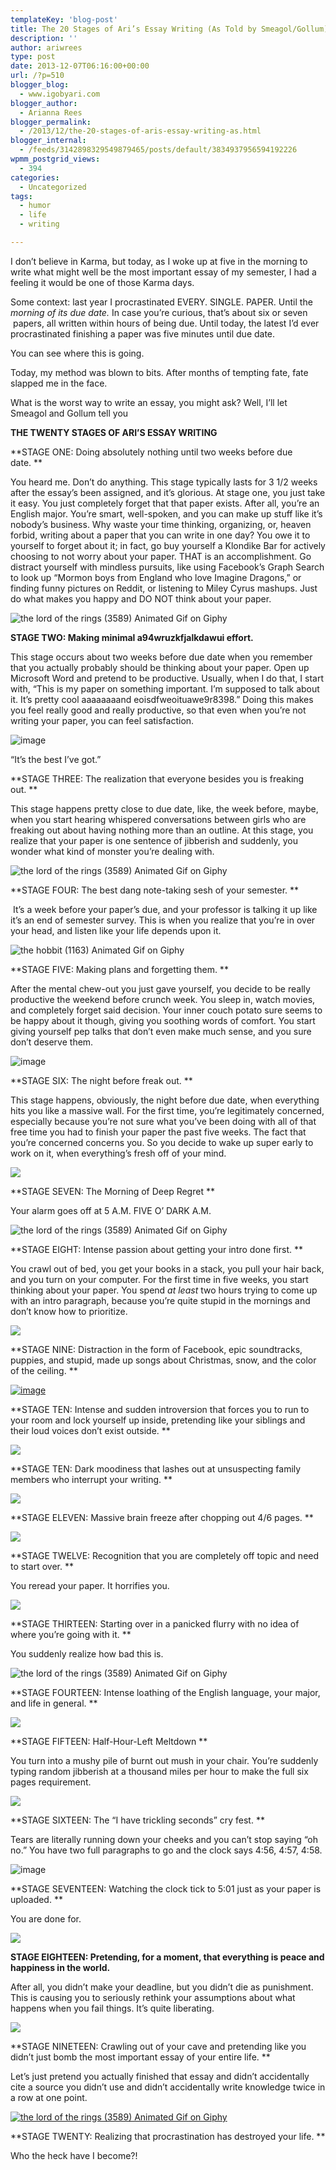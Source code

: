 ```yaml
---
templateKey: 'blog-post'
title: The 20 Stages of Ari’s Essay Writing (As Told by Smeagol/Gollum)
description: ''
author: ariwrees
type: post
date: 2013-12-07T06:16:00+00:00
url: /?p=510
blogger_blog:
  - www.igobyari.com
blogger_author:
  - Arianna Rees
blogger_permalink:
  - /2013/12/the-20-stages-of-aris-essay-writing-as.html
blogger_internal:
  - /feeds/3142898329549879465/posts/default/3834937956594192226
wpmm_postgrid_views:
  - 394
categories:
  - Uncategorized
tags:
  - humor
  - life
  - writing

---
```

I don’t believe in Karma, but today, as I woke up at five in the morning to write what might well be the most important essay of my semester, I had a feeling it would be one of those Karma days. 

Some context: last year I procrastinated EVERY. SINGLE. PAPER. Until the _morning of its due date._ In case you’re curious, that’s about six or seven  papers, all written within hours of being due. Until today, the latest I’d ever procrastinated finishing a paper was five minutes until due date. 

You can see where this is going. 

Today, my method was blown to bits. After months of tempting fate, fate slapped me in the face. 

What is the worst way to write an essay, you might ask? Well, I’ll let Smeagol and Gollum tell you 

**THE TWENTY STAGES OF ARI’S ESSAY WRITING**

**STAGE ONE: Doing absolutely nothing until two weeks before due date. **

You heard me. Don’t do anything. This stage typically lasts for 3 1/2 weeks after the essay’s been assigned, and it’s glorious. At stage one, you just take it easy. You just completely forget that that paper exists. After all, you’re an English major. You’re smart, well-spoken, and you can make up stuff like it’s nobody’s business. Why waste your time thinking, organizing, or, heaven forbid, writing about a paper that you can write in one day? You owe it to yourself to forget about it; in fact, go buy yourself a Klondike Bar for actively choosing to not worry about your paper. THAT is an accomplishment. Go distract yourself with mindless pursuits, like using Facebook’s Graph Search to look up “Mormon boys from England who love Imagine Dragons,” or finding funny pictures on Reddit, or listening to Miley Cyrus mashups. Just do what makes you happy and DO NOT think about your paper.  

![the lord of the rings (3589) Animated Gif on Giphy](https://www.igobyari.com/wp-content/uploads/2013/12/giphy.gif)

**STAGE TWO: Making minimal a94wruzkfjalkdawui effort.**

This stage occurs about two weeks before due date when you remember that you actually probably should be thinking about your paper. Open up Microsoft Word and pretend to be productive. Usually, when I do that, I start with, “This is my paper on something important. I’m supposed to talk about it. It’s pretty cool aaaaaaaand eoisdfweoituawe9r8398.” Doing this makes you feel really good and really productive, so that even when you’re not writing your paper, you can feel satisfaction. 

![image](https://www.igobyari.com/wp-content/uploads/2013/12/tumblr_inline_mly4a9xUcS1re05f7.gif)

“It’s the best I’ve got.” 

**STAGE THREE: The realization that everyone besides you is freaking out. **

This stage happens pretty close to due date, like, the week before, maybe, when you start hearing whispered conversations between girls who are freaking out about having nothing more than an outline. At this stage, you realize that your paper is one sentence of jibberish and suddenly, you wonder what kind of monster you’re dealing with. 

![the lord of the rings (3589) Animated Gif on Giphy](https://www.igobyari.com/wp-content/uploads/2013/12/giphy-1.gif)

**STAGE FOUR: The best dang note-taking sesh of your semester. **

 It’s a week before your paper’s due, and your professor is talking it up like it’s an end of semester survey. This is when you realize that you’re in over your head, and listen like your life depends upon it.

![the hobbit (1163) Animated Gif on Giphy](https://www.igobyari.com/wp-content/uploads/2013/12/giphy-2.gif)

**STAGE FIVE: Making plans and forgetting them. **

After the mental chew-out you just gave yourself, you decide to be really productive the weekend before crunch week. You sleep in, watch movies, and completely forget said decision. Your inner couch potato sure seems to be happy about it though, giving you soothing words of comfort. You start giving yourself pep talks that don’t even make much sense, and you sure don’t deserve them. 

![image](https://www.igobyari.com/wp-content/uploads/2013/12/tumblr_inline_mvre16goRr1qmjfuo.gif)

**STAGE SIX: The night before freak out. **

This stage happens, obviously, the night before due date, when everything hits you like a massive wall. For the first time, you’re legitimately concerned, especially because you’re not sure what you’ve been doing with all of that free time you had to finish your paper the past five weeks. The fact that you’re concerned concerns you. So you decide to wake up super early to work on it, when everything’s fresh off of your mind. 

![](https://31.media.tumblr.com/3948951ced3cd0b4a14a951f76254aba/tumblr_mhqwfiTcdT1rzjs1fo1_500.gif)

**STAGE SEVEN: The Morning of Deep Regret **

Your alarm goes off at 5 A.M. FIVE O’ DARK A.M.

![the lord of the rings (3589) Animated Gif on Giphy](https://www.igobyari.com/wp-content/uploads/2013/12/giphy-3.gif)

**STAGE EIGHT: Intense passion about getting your intro done first. **

You crawl out of bed, you get your books in a stack, you pull your hair back, and you turn on your computer. For the first time in five weeks, you start thinking about your paper. You spend _at least_ two hours trying to come up with an intro paragraph, because you’re quite stupid in the mornings and don’t know how to prioritize. 

[![](https://31.media.tumblr.com/3ca6759503fcffce0f9bfac1fd18ff11/tumblr_mry7w7Uy6l1rwkpk5o1_250.gif)](https://31.media.tumblr.com/3ca6759503fcffce0f9bfac1fd18ff11/tumblr_mry7w7Uy6l1rwkpk5o1_250.gif)

**STAGE NINE: Distraction in the form of Facebook, epic soundtracks, puppies, and stupid, made up songs about Christmas, snow, and the color of the ceiling. **

[![image](https://www.igobyari.com/wp-content/uploads/2013/12/tumblr_inline_mr2cdzufxC1qz4rgp.gif)](https://www.igobyari.com/wp-content/uploads/2013/12/tumblr_inline_mr2cdzufxC1qz4rgp.gif)

**STAGE TEN: Intense and sudden introversion that forces you to run to your room and lock yourself up inside, pretending like your siblings and their loud voices don’t exist outside. **

![](https://31.media.tumblr.com/fe83bc06bec024fb4cb1654632d90d72/tumblr_mvru4wvsmq1sh56fno1_500.gif)

**STAGE TEN: Dark moodiness that lashes out at unsuspecting family members who interrupt your writing. **

![](https://31.media.tumblr.com/36dcaaab19871cb5a8779e5b0f2cff87/tumblr_mmf9860LNA1s8acaho1_400.gif)

**STAGE ELEVEN: Massive brain freeze after chopping out 4/6 pages. **

![](https://24.media.tumblr.com/806443488fe93e56c6b4cdd8781d0a18/tumblr_miw8lt5W8y1rx2kcmo2_500.gif)

**STAGE TWELVE: Recognition that you are completely off topic and need to start over. **

You reread your paper. It horrifies you. 

![](https://24.media.tumblr.com/f3e36ab1b6cf3f54ce1abc0d2b85498c/tumblr_mp6wq2zCjL1s8dz3do1_400.gif)

**STAGE THIRTEEN: Starting over in a panicked flurry with no idea of where you’re going with it. **

You suddenly realize how bad this is. 

![the lord of the rings (3589) Animated Gif on Giphy](https://www.igobyari.com/wp-content/uploads/2013/12/giphy-4.gif)

**STAGE FOURTEEN: Intense loathing of the English language, your major, and life in general. **

![](https://24.media.tumblr.com/tumblr_m70m5qLp6B1ru8yv8o1_250.gif)

**STAGE FIFTEEN: Half-Hour-Left Meltdown **

You turn into a mushy pile of burnt out mush in your chair. You’re suddenly typing random jibberish at a thousand miles per hour to make the full six pages requirement. 

![](https://24.media.tumblr.com/5427613b65fb0ea1f89f8d8b8fb1e1bb/tumblr_mmsvbseq0N1r1mr1po1_500.gif)

**STAGE SIXTEEN: The “I have trickling seconds” cry fest. **

Tears are literally running down your cheeks and you can’t stop saying “oh no.” You have two full paragraphs to go and the clock says 4:56, 4:57, 4:58. 

![image](https://www.igobyari.com/wp-content/uploads/2013/12/tumblr_inline_msj48uFUJH1qz4rgp.gif)

**STAGE SEVENTEEN: Watching the clock tick to 5:01 just as your paper is uploaded. **

You are done for. 

![](https://24.media.tumblr.com/tumblr_m6w55nLojF1rupmkgo1_500.gif)

**STAGE EIGHTEEN: Pretending, for a moment, that everything is peace and happiness in the world.**

After all, you didn’t make your deadline, but you didn’t die as punishment. This is causing you to seriously rethink your assumptions about what happens when you fail things. It’s quite liberating. 

![](https://31.media.tumblr.com/8ec314949c306c547c8243582b76da92/tumblr_mfhwkqecMW1ql9gkyo1_500.gif)

**STAGE NINETEEN: Crawling out of your cave and pretending like you didn’t just bomb the most important essay of your entire life. **

Let’s just pretend you actually finished that essay and didn’t accidentally cite a source you didn’t use and didn’t accidentally write knowledge twice in a row at one point. 

[![the lord of the rings (3589) Animated Gif on Giphy](https://www.igobyari.com/wp-content/uploads/2013/12/giphy-5.gif)](https://www.igobyari.com/wp-content/uploads/2013/12/giphy-5.gif)

**STAGE TWENTY: Realizing that procrastination has destroyed your life. **

Who the heck have I become?!